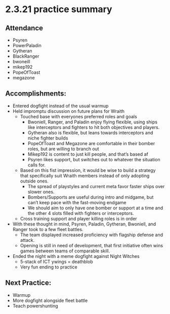 # 2.3.21 practice summary
## Attendance
* Psyren
* PowerPaladin
* Gytheran
* BlackRanger
* bwoneill
* mikep192
* PopeOfToast
* megazone

## Accomplishments:
* Entered dogfight instead of the usual warmup
* Held impromptu discussion on future plans for Wraith
  * Touched base with everyones preferred roles and goals
    * Bwoniell, Ranger, and Paladin enjoy flying flexible, using ships like interceptors and fighters to hit both objectives and players. 
    * Gytheran also is flexible, but leans towards interceptors and niche fighter builds
    * PopeOfToast and Megazone are comfortable in their bomber roles, but are willing to branch out
    * Mikep192 is content to just kill people, and that’s based af
    * Psyren likes support, but switches out to whatever the situation calls for.
  * Based on this fist impression, it would be wise to build a strategy that specifically suit Wraith members instead of only adopting outside ones.
    * The spread of playstyles and current meta favor faster ships over slower ones. 
    * Bombers/Supports are useful during intro and midgame, but can’t keep pace with the fast-moving endgame
    *  We should aim to only have one bomber or support at a time and the other 4 slots filled with fighters or interceptors.
  * Cross training support and player killing roles is in order
* With these thought in mind, Psyren, Paladin, Gytheran, Bwoniell, and Ranger took to a few fleet battles. 
  * The team displayed increased proficiency with flagship defense and attack. 
  * Opening is still in need of development, that first initiative often wins games between teams of comparable skill.
* Ended the night with a meme dogfight against Night Witches
  * 5-stack of ICT ywings = deathblob
  * Very fun ending to practice


## Next Practice:
* Warmup
* More dogfight alongside fleet battle
* Teach powershunting
